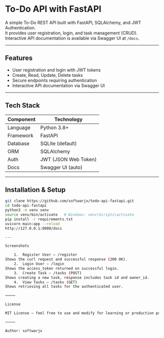 # To-Do API with FastAPI

A simple To-Do REST API built with FastAPI, SQLAlchemy, and JWT Authentication.  
It provides user registration, login, and task management (CRUD).  
Interactive API documentation is available via Swagger UI at `/docs`.

---

## Features

- User registration and login with JWT tokens
- Create, Read, Update, Delete tasks
- Secure endpoints requiring authentication
- Interactive API documentation via Swagger UI

---

## Tech Stack

| Component | Technology           |
| --------- | -------------------- |
| Language  | Python 3.8+          |
| Framework | FastAPI              |
| Database  | SQLite (default)     |
| ORM       | SQLAlchemy           |
| Auth      | JWT (JSON Web Token) |
| Docs      | Swagger UI (auto)    |

---

## Installation & Setup

```bash
git clone https://github.com/softwarjx/todo-api-fastapi.git
cd todo-api-fastapi
python3 -m venv venv
source venv/bin/activate   # Windows: venv\Scripts\activate
pip install -r requirements.txt
uvicorn main:app --reload
http://127.0.0.1:8000/docs

---

Screenshots

	1.	Register User – /register
Shows the curl request and successful response (200 OK).
	2.	Login User – /login
Shows the access_token returned on successful login.
	3.	Create Task – /tasks (POST)
Shows creating a new task, response includes task id and owner_id.
	4.	View Tasks – /tasks (GET)
Shows retrieving all tasks for the authenticated user.

⸻

License

MIT License – feel free to use and modify for learning or production purposes.

⸻

Author: softwarjx
```
